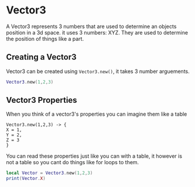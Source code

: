 # Vector3
A Vector3 represents 3 numbers that are used to determine an objects position in a 3d space. it uses 3 numbers: XYZ. They are used to determine the position of things like a part.

## Creating a Vector3
Vector3 can be created using `Vector3.new()`, it takes 3 number arguements.
```lua
Vector3.new(1,2,3)
```

## Vector3 Properties
When you think of a vector3's properties you can imagine them like a table
```
Vector3.new(1,2,3) -> {
X = 1,
Y = 2,
Z = 3
}
```
You can read these properties just like you can with a table, it however is not a table so you cant do things like for loops to them.
```lua
local Vector = Vector3.new(1,2,3)
print(Vector.X)
```
